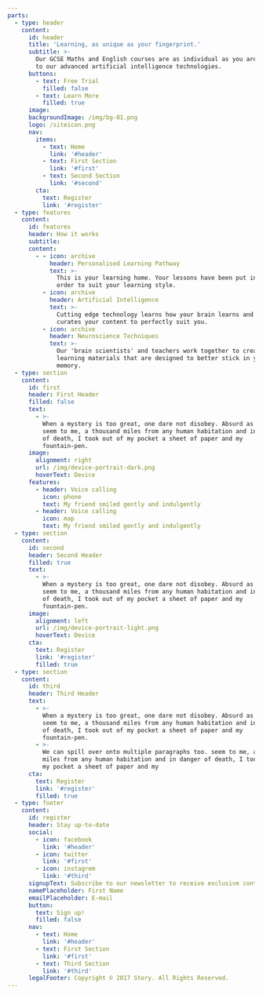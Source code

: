 ```yaml
---
parts:
  - type: header
    content:
      id: header
      title: 'Learning, as unique as your fingerprint.'
      subtitle: >-
        Our GCSE Maths and English courses are as individual as you are thanks
        to our advanced artificial intelligence technologies.
      buttons:
        - text: Free Trial
          filled: false
        - text: Learn More
          filled: true
      image:
      backgroundImage: /img/bg-01.png
      logo: /siteicon.png
      nav:
        items:
          - text: Home
            link: '#header'
          - text: First Section
            link: '#first'
          - text: Second Section
            link: '#second'
        cta:
          text: Register
          link: '#register'
  - type: features
    content:
      id: features
      header: How it works
      subtitle:
      content:
        - - icon: archive
            header: Personalised Learning Pathway
            text: >-
              This is your learning home. Your lessons have been put in the best
              order to suit your learning style.
          - icon: archive
            header: Artificial Intelligence
            text: >-
              Cutting edge technology learns how your brain learns and then
              curates your content to perfectly suit you.
          - icon: archive
            header: Neuroscience Techniques
            text: >-
              Our 'brain scientists' and teachers work together to create
              learning materials that are designed to better stick in your
              memory.
  - type: section
    content:
      id: first
      header: First Header
      filled: false
      text:
        - >-
          When a mystery is too great, one dare not disobey. Absurd as it might
          seem to me, a thousand miles from any human habitation and in danger
          of death, I took out of my pocket a sheet of paper and my
          fountain-pen.
      image:
        alignment: right
        url: /img/device-portrait-dark.png
        hoverText: Device
      features:
        - header: Voice calling
          icon: phone
          text: My friend smiled gently and indulgently
        - header: Voice calling
          icon: map
          text: My friend smiled gently and indulgently
  - type: section
    content:
      id: second
      header: Second Header
      filled: true
      text:
        - >-
          When a mystery is too great, one dare not disobey. Absurd as it might
          seem to me, a thousand miles from any human habitation and in danger
          of death, I took out of my pocket a sheet of paper and my
          fountain-pen.
      image:
        alignment: left
        url: /img/device-portrait-light.png
        hoverText: Device
      cta:
        text: Register
        link: '#register'
        filled: true
  - type: section
    content:
      id: third
      header: Third Header
      text:
        - >-
          When a mystery is too great, one dare not disobey. Absurd as it might
          seem to me, a thousand miles from any human habitation and in danger
          of death, I took out of my pocket a sheet of paper and my
          fountain-pen.
        - >-
          We can spill over onto multiple paragraphs too. seem to me, a thousand
          miles from any human habitation and in danger of death, I took out of
          my pocket a sheet of paper and my
      cta:
        text: Register
        link: '#register'
        filled: true
  - type: footer
    content:
      id: register
      header: Stay up-to-date
      social:
        - icon: facebook
          link: '#header'
        - icon: twitter
          link: '#first'
        - icon: instagrem
          link: '#third'
      signupText: Subscribe to our newsletter to receive exclusive content.
      namePlaceholder: First Name
      emailPlaceholder: E-mail
      button:
        text: Sign up!
        filled: false
      nav:
        - text: Home
          link: '#header'
        - text: First Section
          link: '#first'
        - text: Third Section
          link: '#third'
      legalFooter: Copyright © 2017 Story. All Rights Reserved.
---
```



